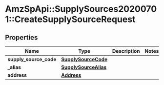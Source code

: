 # AmzSpApi::SupplySources20200701::CreateSupplySourceRequest

## Properties
Name | Type | Description | Notes
------------ | ------------- | ------------- | -------------
**supply_source_code** | [**SupplySourceCode**](SupplySourceCode.md) |  | 
**_alias** | [**SupplySourceAlias**](SupplySourceAlias.md) |  | 
**address** | [**Address**](Address.md) |  | 

